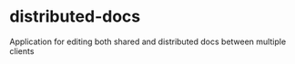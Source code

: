 # distributed-docs
Application for editing both shared and distributed docs between multiple clients
